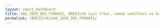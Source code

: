 ```yaml
---
layout: vakit_dashboard
title: SAO_JOSE_DOS_PINHAIS, BREZILYA için iftar, namaz vakitleri ve hava durumu - ilçe/eyalet seç
permalink: /BREZILYA/SAO_JOSE_DOS_PINHAIS/
---
```


<script type="text/javascript">
  var GLOBAL_COUNTRY = 'BREZILYA';
  var GLOBAL_CITY = 'SAO_JOSE_DOS_PINHAIS';
  var GLOBAL_STATE = '';
  var lat = 72;
  var lon = 21;
</script>
